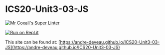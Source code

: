 # ICS20-Unit3-03-JS

[![Mr Coxall's Super Linter](https://github.com/andre-deveau/ICS20-Unit3-03-JS/workflows/Mr%20Coxall's%20Super%20Linter/badge.svg)](https://github.com/andre-deveau/ICS20-Unit3-03-JS/actions/)

[![Run on Repl.it](https://repl.it/badge/github/andre-deveau/ICS20-Unit3-03-JS)](https://repl.it/github/andre-deveau/ICS20-Unit3-03-JS)

This site can be found at: [https://andre-deveau.github.io/ICS20-Unit3-03-JS](https://andre-deveau.github.io/ICS20-Unit3-03-JS)
